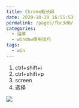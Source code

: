 ```yaml
---
title: Chrome截长屏
date: 2020-10-20 16:55:53
permalink: /pages/fbc3d0/
categories:
  - 运维
  - window使用技巧
tags:
  - win
---
```

1. ctrl+shift+i
2. ctrl+shift+p
3. screen
4. 选择
   

![](https://cdn.jsdelivr.net/gh/summerking1/image@main/83.png)
